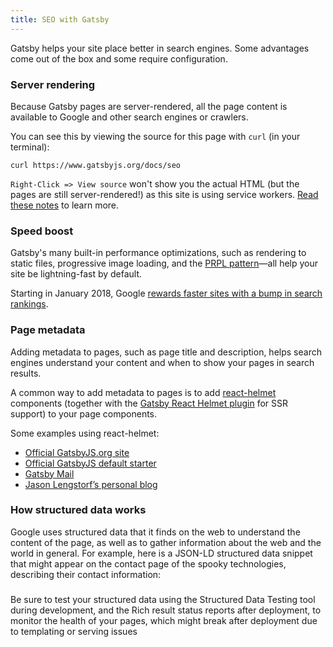 ```yaml
---
title: SEO with Gatsby
---
```


Gatsby helps your site place better in search engines. Some advantages come out of the box and some require configuration.

### Server rendering

Because Gatsby pages are server-rendered, all the page content is available to Google and other search engines or crawlers.

You can see this by viewing the source for this page with `curl` (in your terminal):

```shell
curl https://www.gatsbyjs.org/docs/seo
```

`Right-Click => View source` won't show you the actual HTML (but the pages are still server-rendered!) as this site is using service workers. [Read these notes](https://github.com/gatsbyjs/gatsby/tree/master/packages/gatsby-plugin-offline#notes) to learn more.

### Speed boost

Gatsby's many built-in performance optimizations, such as rendering to static files, progressive image loading, and the [PRPL pattern](/docs/prpl-pattern/)—all help your site be lightning-fast by default.

Starting in January 2018, Google [rewards faster sites with a bump in search rankings](https://searchengineland.com/google-speed-update-page-speed-will-become-ranking-factor-mobile-search-289904).

### Page metadata

Adding metadata to pages, such as page title and description, helps search engines understand your content and when to show your pages in search results.

A common way to add metadata to pages is to add [react-helmet](https://github.com/nfl/react-helmet) components (together with the [Gatsby React Helmet plugin](/packages/gatsby-plugin-react-helmet) for SSR support) to your page components.

Some examples using react-helmet:

- [Official GatsbyJS.org site](https://github.com/gatsbyjs/gatsby/blob/87ad6e81b9bd78b25d089434600750f5903baaee/www/src/components/package-readme.js#L16-L25)
- [Official GatsbyJS default starter](https://github.com/gatsbyjs/gatsby/blob/776dc1d6fe8d5ce7b5ea6d884736bb3c76280975/starters/default/src/components/seo.js)
- [Gatsby Mail](https://github.com/DSchau/gatsby-mail/blob/89b467e5654619ffe3073133ef0ae48b4d7502e3/src/components/meta.js)
- [Jason Lengstorf’s personal blog](https://github.com/jlengstorf/gatsby-theme-jason-blog/blob/e6d25ca927afdc75c759e611d4ba6ba086452bb8/src/components/SEO/SEO.js)

### How structured data works

Google uses structured data that it finds on the web to understand the content of the page, as well as to gather information about the web and the world in general.
For example, here is a JSON-LD structured data snippet that might appear on the contact page of the spooky technologies, describing their contact information:

<script type="application/ld+json">
{
  "@context": "https://schema.org",
  "@type": "Company",
  "url": "http://www.spookytech.com",
  "name": "Spooky technologies",
  "contactPoint": {
    "@type": "ContactPoint",
    "telephone": "+5-601-785-8543",
    "contactType": "Customer Support"
  }
}
</script>
###
Be sure to test your structured data using the Structured Data Testing tool during development, and the Rich result status reports after deployment, to monitor the health of your pages, which might break after deployment due to templating or serving issues
